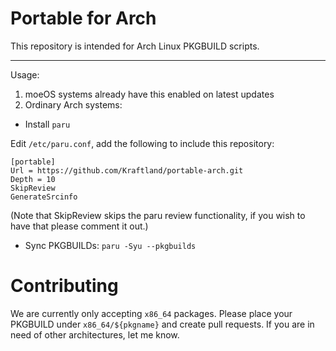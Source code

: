 # Portable for Arch

This repository is intended for Arch Linux PKGBUILD scripts.

---

Usage:

1. moeOS systems already have this enabled on latest updates
2. Ordinary Arch systems:

- Install `paru`

Edit `/etc/paru.conf`, add the following to include this repository:

```
[portable]
Url = https://github.com/Kraftland/portable-arch.git
Depth = 10
SkipReview
GenerateSrcinfo
```

(Note that SkipReview skips the paru review functionality, if you wish to have that please comment it out.)

- Sync PKGBUILDs: `paru -Syu --pkgbuilds`

# Contributing

We are currently only accepting `x86_64` packages. Please place your PKGBUILD under `x86_64/${pkgname}` and create pull requests. If you are in need of other architectures, let me know.